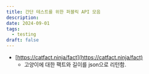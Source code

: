 ```yaml
---
title: 간단 테스트를 위한 퍼블릭 API 모음
description: 
date: 2024-09-01
tags:
  - testing
draft: false
---
```


- [https://catfact.ninja/fact](https://catfact.ninja/fact)
	- 고양이에 대한 팩트와 길이를 json으로 리턴함.
